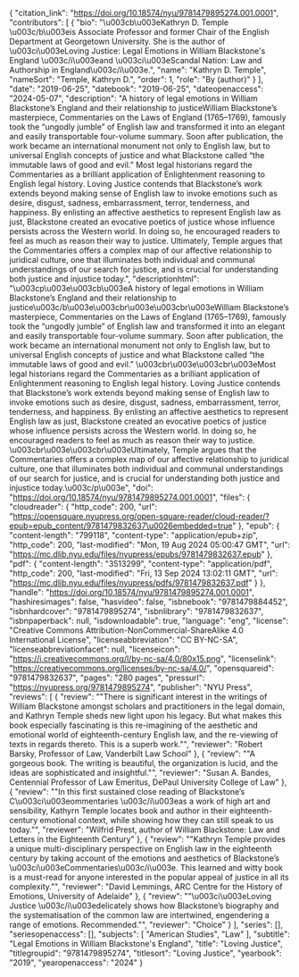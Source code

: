 {
   "citation_link": "https://doi.org/10.18574/nyu/9781479895274.001.0001",
   "contributors": [
     {
       "bio": "\u003cb\u003eKathryn D. Temple \u003c/b\u003eis Associate Professor and former Chair of the English Department at Georgetown University. She is the author of \u003ci\u003eLoving Justice: Legal Emotions in William Blackstone's England \u003c/i\u003eand \u003ci\u003eScandal Nation: Law and Authorship in England\u003c/i\u003e.",
       "name": "Kathryn D. Temple",
       "nameSort": "Temple, Kathryn D.",
       "order": 1,
       "role": "By (author)"
     }
   ],
   "date": "2019-06-25",
   "datebook": "2019-06-25",
   "dateopenaccess": "2024-05-07",
   "description": "A history of legal emotions in William Blackstone’s England and their relationship to justiceWilliam Blackstone’s masterpiece, Commentaries on the Laws of England (1765–1769), famously took the “ungodly jumble” of English law and transformed it into an elegant and easily transportable four-volume summary. Soon after publication, the work became an international monument not only to English law, but to universal English concepts of justice and what Blackstone called “the immutable laws of good and evil.” Most legal historians regard the Commentaries as a brilliant application of Enlightenment reasoning to English legal history. Loving Justice contends that Blackstone’s work extends beyond making sense of English law to invoke emotions such as desire, disgust, sadness, embarrassment, terror, tenderness, and happiness. By enlisting an affective aesthetics to represent English law as just, Blackstone created an evocative poetics of justice whose influence persists across the Western world. In doing so, he encouraged readers to feel as much as reason their way to justice. Ultimately, Temple argues that the Commentaries offers a complex map of our affective relationship to juridical culture, one that illuminates both individual and communal understandings of our search for justice, and is crucial for understanding both justice and injustice today.",
   "descriptionhtml": "\u003cp\u003e\u003cb\u003eA history of legal emotions in William Blackstone’s England and their relationship to justice\u003c/b\u003e\u003cbr\u003e\u003cbr\u003eWilliam Blackstone’s masterpiece, Commentaries on the Laws of England (1765–1769), famously took the “ungodly jumble” of English law and transformed it into an elegant and easily transportable four-volume summary. Soon after publication, the work became an international monument not only to English law, but to universal English concepts of justice and what Blackstone called “the immutable laws of good and evil.” \u003cbr\u003e\u003cbr\u003eMost legal historians regard the Commentaries as a brilliant application of Enlightenment reasoning to English legal history. Loving Justice contends that Blackstone’s work extends beyond making sense of English law to invoke emotions such as desire, disgust, sadness, embarrassment, terror, tenderness, and happiness. By enlisting an affective aesthetics to represent English law as just, Blackstone created an evocative poetics of justice whose influence persists across the Western world. In doing so, he encouraged readers to feel as much as reason their way to justice. \u003cbr\u003e\u003cbr\u003eUltimately, Temple argues that the Commentaries offers a complex map of our affective relationship to juridical culture, one that illuminates both individual and communal understandings of our search for justice, and is crucial for understanding both justice and injustice today.\u003c/p\u003e",
   "doi": "https://doi.org/10.18574/nyu/9781479895274.001.0001",
   "files": {
     "cloudreader": {
       "http_code": 200,
       "url": "https://opensquare.nyupress.org/open-square-reader/cloud-reader/?epub=epub_content/9781479832637\u0026embedded=true"
     },
     "epub": {
       "content-length": "799118",
       "content-type": "application/epub+zip",
       "http_code": 200,
       "last-modified": "Mon, 19 Aug 2024 05:00:47 GMT",
       "url": "https://mc.dlib.nyu.edu/files/nyupress/epubs/9781479832637.epub"
     },
     "pdf": {
       "content-length": "3513299",
       "content-type": "application/pdf",
       "http_code": 200,
       "last-modified": "Fri, 13 Sep 2024 13:02:11 GMT",
       "url": "https://mc.dlib.nyu.edu/files/nyupress/pdfs/9781479832637.pdf"
     }
   },
   "handle": "https://doi.org/10.18574/nyu/9781479895274.001.0001",
   "hashiresimages": false,
   "hasvideo": false,
   "isbnebook": "9781479884452",
   "isbnhardcover": "9781479895274",
   "isbnlibrary": "9781479832637",
   "isbnpaperback": null,
   "isdownloadable": true,
   "language": "eng",
   "license": "Creative Commons Attribution-NonCommercial-ShareAlike 4.0 International License",
   "licenseabbreviation": "CC BY-NC-SA",
   "licenseabbreviationfacet": null,
   "licenseicon": "https://i.creativecommons.org/l/by-nc-sa/4.0/80x15.png",
   "licenselink": "https://creativecommons.org/licenses/by-nc-sa/4.0/",
   "opensquareid": "9781479832637",
   "pages": "280 pages",
   "pressurl": "https://nyupress.org/9781479895274",
   "publisher": "NYU Press",
   "reviews": [
     {
       "review": "\"There is significant interest in the writings of William Blackstone amongst scholars and practitioners in the legal domain, and Kathryn Temple sheds new light upon his legacy. But what makes this book especially fascinating is this re-imagining of the aesthetic and emotional world of eighteenth-century English law, and the re-viewing of texts in regards thereto. This is a superb work.\"",
       "reviewer": "Robert Barsky, Professor of Law, Vanderbilt Law School"
     },
     {
       "review": "\"A gorgeous book. The writing is beautiful, the organization is lucid, and the ideas are sophisticated and insightful.\"",
       "reviewer": "Susan A. Bandes, Centennial Professor of Law Emeritus, DePaul University College of Law"
     },
     {
       "review": "\"In this first sustained close reading of Blackstone’s C\u003ci\u003eommentaries \u003c/i\u003eas a work of high art and sensibility, Kathyrn Temple locates book and author in their eighteenth-century emotional context, while showing how they can still speak to us today.\"",
       "reviewer": "Wilfrid Prest, author of William Blackstone: Law and Letters in the Eighteenth Century"
     },
     {
       "review": "\"Kathryn Temple provides a unique multi-disciplinary perspective on English law in the eighteenth century by taking account of the emotions and aesthetics of Blackstone’s \u003ci\u003eCommentaries\u003c/i\u003e. This learned and witty book is a must-read for anyone interested in the popular appeal of justice in all its complexity.\"",
       "reviewer": "David Lemmings, ARC Centre for the History of Emotions, University of Adelaide"
     },
     {
       "review": "\"\u003ci\u003eLoving Justice \u003c/i\u003edelicately shows how Blackstone’s biography and the systematisation of the common law are intertwined, engendering a range of emotions. Recommended.\"",
       "reviewer": "Choice"
     }
   ],
   "series": [],
   "seriesopenaccess": [],
   "subjects": [
     "American Studies",
     "Law"
   ],
   "subtitle": "Legal Emotions in William Blackstone's England",
   "title": "Loving Justice",
   "titlegroupid": "9781479895274",
   "titlesort": "Loving Justice",
   "yearbook": "2019",
   "yearopenaccess": "2024"
 }
